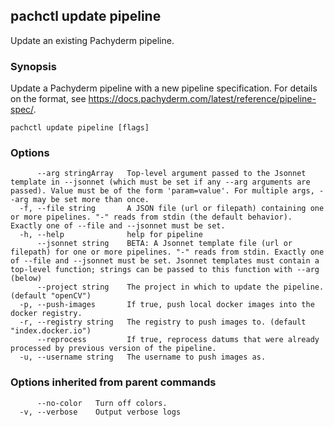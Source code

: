## pachctl update pipeline

Update an existing Pachyderm pipeline.

### Synopsis

Update a Pachyderm pipeline with a new pipeline specification. For details on the format, see https://docs.pachyderm.com/latest/reference/pipeline-spec/.

```
pachctl update pipeline [flags]
```

### Options

```
      --arg stringArray   Top-level argument passed to the Jsonnet template in --jsonnet (which must be set if any --arg arguments are passed). Value must be of the form 'param=value'. For multiple args, --arg may be set more than once.
  -f, --file string       A JSON file (url or filepath) containing one or more pipelines. "-" reads from stdin (the default behavior). Exactly one of --file and --jsonnet must be set.
  -h, --help              help for pipeline
      --jsonnet string    BETA: A Jsonnet template file (url or filepath) for one or more pipelines. "-" reads from stdin. Exactly one of --file and --jsonnet must be set. Jsonnet templates must contain a top-level function; strings can be passed to this function with --arg (below)
      --project string    The project in which to update the pipeline. (default "openCV")
  -p, --push-images       If true, push local docker images into the docker registry.
  -r, --registry string   The registry to push images to. (default "index.docker.io")
      --reprocess         If true, reprocess datums that were already processed by previous version of the pipeline.
  -u, --username string   The username to push images as.
```

### Options inherited from parent commands

```
      --no-color   Turn off colors.
  -v, --verbose    Output verbose logs
```

